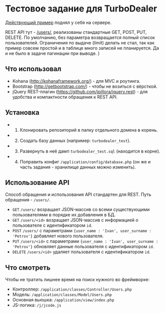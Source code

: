 # Тестовое задание для TurboDealer

[Действующий пример](http://turbodealer.eltigro.ru/) поднял у себя на сервере.

REST API тут - [/users/](http://turbodealer.eltigro.ru/users/), реализованы стандартные GET, POST, PUT, DELETE. По умолчанию, без параметра возвращается полный список пользователей. Ограничения по выдаче (limit) делать не стал, так как пример совсем простой и в таблице много записей не планируется. Да и не было в задаче пагинации при выводе. )

## Что использовал
- Kohana (<http://kohanaframework.org/>) - для MVC и роутинга.
- Bootstrap (<http://getbootstrap.com/>) - чтобы не возиться с вёрсткой.
- jQuery REST-плагин (https://github.com/jpillora/jquery.rest) - для удобства и компактности обращения к REST API.

## Установка
- 1) Клонировать репозиторий в папку отдельного домена в корень.
- 2) Создать базу данных (например: `turbodealer_test`).
- 3) Развернуть в неё дамп `turbodealer_test.sql` (находится в корне).
- 4) Поправить конфиг `/application/config/database.php` (он же и часть задания - хранилище данных можно изменить).

## Использование API
Способ обращения и использования API стандартен для REST. Путь обращения - `/users/`.
- `GET` `/users/` возращает JSON-массив со всеми существующими пользователями в порядке их добавления в БД.
- `GET` `/users/<id>` возращает JSON-массив с информацией о пользователе с идентификатором `id`.
- `POST` `/users/` с параметрами `{user_name : 'Ivan', user_surname : 'Petrov'}` добавляет нового пользователя.
- `PUT` `/users/<id>` с параметрами `{user_name : 'Ivan', user_surname : 'Petrov'}` обновляет данные пользователя с идентификатором `id`.
- `DELETE` `/users/<id>` удаляет пользователя с идентификатором `id`.

## Что смотреть
Чтобы не тратить лишнее время на поиск нужного во фреймворке:
- Контроллер: `/application/classes/Controller/Users.php`
- Модель: `/application/classes/Model/Users.php`
- Основная вьюшка: `/application/view/index.php`
- JS-логика: `/j/jcode.js`
